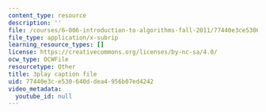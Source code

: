 ```yaml
---
content_type: resource
description: ''
file: /courses/6-006-introduction-to-algorithms-fall-2011/77440e3ce530640ddea4956b07ed4242_Nz1KZXbghj8.srt
file_type: application/x-subrip
learning_resource_types: []
license: https://creativecommons.org/licenses/by-nc-sa/4.0/
ocw_type: OCWFile
resourcetype: Other
title: 3play caption file
uid: 77440e3c-e530-640d-dea4-956b07ed4242
video_metadata:
  youtube_id: null
---
```

